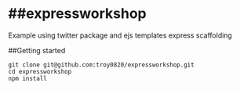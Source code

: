 ##expressworkshop
===============

Example using twitter package and ejs templates express scaffolding

##Getting started 

```
git clone git@github.com:troy0820/expressworkshop.git
cd expressworkshop
npm install 
```
